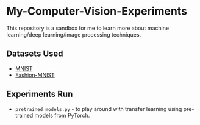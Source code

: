 # My-Computer-Vision-Experiments

This repository is a sandbox for me to learn more about machine learning/deep learning/image processing techniques.

## Datasets Used

- [MNIST](https://paperswithcode.com/dataset/mnist)
- [Fashion-MNIST](https://github.com/zalandoresearch/fashion-mnist)

## Experiments Run
- `pretrained_models.py` - to play around with transfer learning using pre-trained models from PyTorch.